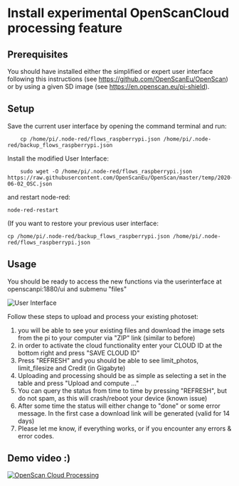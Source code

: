 # Install experimental OpenScanCloud processing feature

##  Prerequisites

You should have installed either the simplified or expert user interface following this instructions (see https://github.com/OpenScanEu/OpenScan) or by using a given SD image (see https://en.openscan.eu/pi-shield).

## Setup

Save the current user interface by opening the command terminal and run:
```
	cp /home/pi/.node-red/flows_raspberrypi.json /home/pi/.node-red/backup_flows_raspberrypi.json
```

Install the modified User Interface:
```
	sudo wget -O /home/pi/.node-red/flows_raspberrypi.json https://raw.githubusercontent.com/OpenScanEu/OpenScan/master/temp/2020-06-02_OSC.json
```
  
and restart node-red:
```
node-red-restart
```

(If you want to restore your previous user interface:
```
cp /home/pi/.node-red/backup_flows_raspberrypi.json /home/pi/.node-red/flows_raspberrypi.json
```

## Usage

You should be ready to access the new functions via the userinterface at openscanpi:1880/ui and submenu "files"

![User Interface](https://i.imgur.com/LKgPVJb.png)

Follow these steps to upload and process your existing photoset:
1.	you will be able to see your existing files and download the image sets from the pi to your computer via "ZIP" link (similar to before)
2.	in order to activate the cloud functionality enter your CLOUD ID at the bottom right and press "SAVE CLOUD ID" 
3.	Press "REFRESH" and you should be able to see limit_photos, limit_filesize and Credit (in Gigabyte)
4.	Uploading and processing should be as simple as selecting a set in the table and press "Upload and compute …"
5.	You can query the status from time to time by pressing "REFRESH", but do not spam, as this will crash/reboot your device (known issue)
6.  After some time the status will either change to "done" or some error message. In the first case a download link will be generated (valid for 14 days)
7.	Please let me know, if everything works, or if you encounter any errors & error codes.

## Demo video :)

[![OpenScan Cloud Processing](https://i.imgur.com/3m1JBVL.png)](https://youtu.be/EhvFq-OYa1g "OpenScan Cloud Processing")



